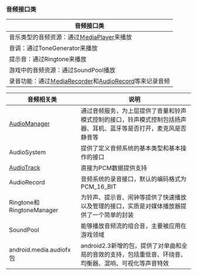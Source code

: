 ### 音频接口类

|音频接口类|
|------|
|音乐类型的音频资源：通过[ＭediaPlayer](https://github.com/ningbaoqi/AudioService/blob/master/README-%EF%BC%ADediaPlayer.md)来播放|
|音调：通过ToneGenerator来播放|
|提示音：通过Ringtone来播放|
|游戏中的音频资源：通过SoundPool播放|
|录音功能：通过[ＭediaRecorder](https://github.com/ningbaoqi/AudioService/blob/master/README-%EF%BC%ADediaRecorder.md)和[AudioRecord](https://github.com/ningbaoqi/AudioService/blob/master/README-AudioRecord.md)等来记录音频||

|音频相关类|说明|
|------|------|
|[AudioManager](https://github.com/ningbaoqi/AudioService/blob/master/README-audiomanager.md)|通过音频服务，为上层提供了音量和铃声模式控制的接口，铃声模式控制包括扬声器、耳机、蓝牙等是否打开，麦克风是否静音等|
|AudioSystem|提供了定义音频系统的基本类型和基本操作的接口|
|[AudioTrack](https://github.com/ningbaoqi/AudioService/blob/master/README-AudioTrack.md)|直接为PCM数据提供支持|
|AudioRecord|音频系统的录音接口，默认的编码格式为PCM_16_BIT|
|Ringtone和RingtoneManager|为铃声、提示音、闹钟等提供了快速播放以及管理的接口，实质是对媒体播放器提供了一个简单的封装|
|SoundPool|能够播放音频流的组合音，主要被应用在游戏领域|
|android.media.audiofx包|android2.3新增的包，提供了对单曲和全局的音效的支持，包括重低音、环绕音、均衡器、混响、可视化等声音特效|
